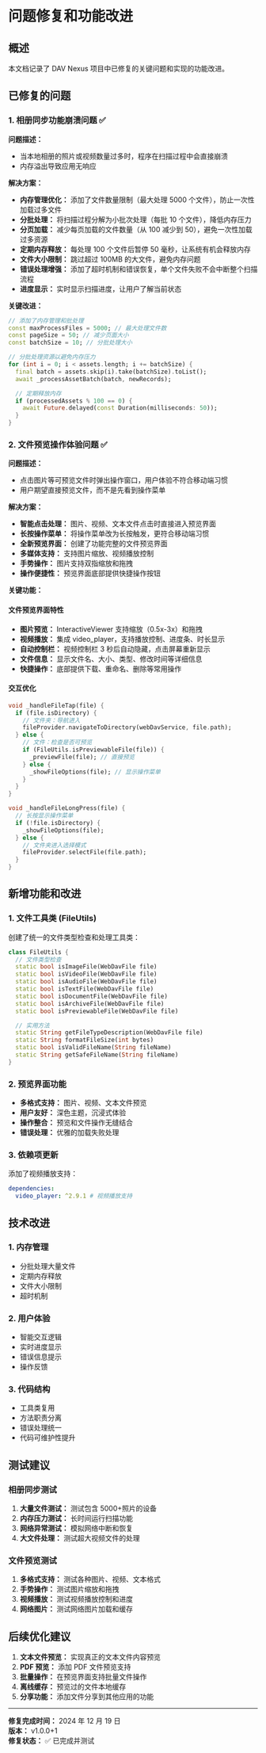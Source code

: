 # 问题修复和功能改进

## 概述

本文档记录了 DAV Nexus 项目中已修复的关键问题和实现的功能改进。

## 已修复的问题

### 1. 相册同步功能崩溃问题 ✅

**问题描述：**

- 当本地相册的照片或视频数量过多时，程序在扫描过程中会直接崩溃
- 内存溢出导致应用无响应

**解决方案：**

- **内存管理优化：** 添加了文件数量限制（最大处理 5000 个文件），防止一次性加载过多文件
- **分批处理：** 将扫描过程分解为小批次处理（每批 10 个文件），降低内存压力
- **分页加载：** 减少每页加载的文件数量（从 100 减少到 50），避免一次性加载过多资源
- **定期内存释放：** 每处理 100 个文件后暂停 50 毫秒，让系统有机会释放内存
- **文件大小限制：** 跳过超过 100MB 的大文件，避免内存问题
- **错误处理增强：** 添加了超时机制和错误恢复，单个文件失败不会中断整个扫描流程
- **进度显示：** 实时显示扫描进度，让用户了解当前状态

**关键改进：**

```dart
// 添加了内存管理和批处理
const maxProcessFiles = 5000; // 最大处理文件数
const pageSize = 50; // 减少页面大小
const batchSize = 10; // 分批处理大小

// 分批处理资源以避免内存压力
for (int i = 0; i < assets.length; i += batchSize) {
  final batch = assets.skip(i).take(batchSize).toList();
  await _processAssetBatch(batch, newRecords);

  // 定期释放内存
  if (processedAssets % 100 == 0) {
    await Future.delayed(const Duration(milliseconds: 50));
  }
}
```

### 2. 文件预览操作体验问题 ✅

**问题描述：**

- 点击图片等可预览文件时弹出操作窗口，用户体验不符合移动端习惯
- 用户期望直接预览文件，而不是先看到操作菜单

**解决方案：**

- **智能点击处理：** 图片、视频、文本文件点击时直接进入预览界面
- **长按操作菜单：** 将操作菜单改为长按触发，更符合移动端习惯
- **全新预览界面：** 创建了功能完整的文件预览界面
- **多媒体支持：** 支持图片缩放、视频播放控制
- **手势操作：** 图片支持双指缩放和拖拽
- **操作便捷性：** 预览界面底部提供快捷操作按钮

**关键功能：**

#### 文件预览界面特性

- **图片预览：** InteractiveViewer 支持缩放（0.5x-3x）和拖拽
- **视频播放：** 集成 video_player，支持播放控制、进度条、时长显示
- **自动控制栏：** 视频控制栏 3 秒后自动隐藏，点击屏幕重新显示
- **文件信息：** 显示文件名、大小、类型、修改时间等详细信息
- **快捷操作：** 底部提供下载、重命名、删除等常用操作

#### 交互优化

```dart
void _handleFileTap(file) {
  if (file.isDirectory) {
    // 文件夹：导航进入
    fileProvider.navigateToDirectory(webDavService, file.path);
  } else {
    // 文件：检查是否可预览
    if (FileUtils.isPreviewableFile(file)) {
      _previewFile(file); // 直接预览
    } else {
      _showFileOptions(file); // 显示操作菜单
    }
  }
}

void _handleFileLongPress(file) {
  // 长按显示操作菜单
  if (!file.isDirectory) {
    _showFileOptions(file);
  } else {
    // 文件夹进入选择模式
    fileProvider.selectFile(file.path);
  }
}
```

## 新增功能和改进

### 1. 文件工具类 (FileUtils)

创建了统一的文件类型检查和处理工具类：

```dart
class FileUtils {
  // 文件类型检查
  static bool isImageFile(WebDavFile file)
  static bool isVideoFile(WebDavFile file)
  static bool isAudioFile(WebDavFile file)
  static bool isTextFile(WebDavFile file)
  static bool isDocumentFile(WebDavFile file)
  static bool isArchiveFile(WebDavFile file)
  static bool isPreviewableFile(WebDavFile file)

  // 实用方法
  static String getFileTypeDescription(WebDavFile file)
  static String formatFileSize(int bytes)
  static bool isValidFileName(String fileName)
  static String getSafeFileName(String fileName)
}
```

### 2. 预览界面功能

- **多格式支持：** 图片、视频、文本文件预览
- **用户友好：** 深色主题，沉浸式体验
- **操作整合：** 预览和文件操作无缝结合
- **错误处理：** 优雅的加载失败处理

### 3. 依赖项更新

添加了视频播放支持：

```yaml
dependencies:
  video_player: ^2.9.1 # 视频播放支持
```

## 技术改进

### 1. 内存管理

- 分批处理大量文件
- 定期内存释放
- 文件大小限制
- 超时机制

### 2. 用户体验

- 智能交互逻辑
- 实时进度显示
- 错误信息提示
- 操作反馈

### 3. 代码结构

- 工具类复用
- 方法职责分离
- 错误处理统一
- 代码可维护性提升

## 测试建议

### 相册同步测试

1. **大量文件测试：** 测试包含 5000+照片的设备
2. **内存压力测试：** 长时间运行扫描功能
3. **网络异常测试：** 模拟网络中断和恢复
4. **大文件处理：** 测试超大视频文件的处理

### 文件预览测试

1. **多格式支持：** 测试各种图片、视频、文本格式
2. **手势操作：** 测试图片缩放和拖拽
3. **视频播放：** 测试视频播放控制和进度
4. **网络图片：** 测试网络图片加载和缓存

## 后续优化建议

1. **文本文件预览：** 实现真正的文本文件内容预览
2. **PDF 预览：** 添加 PDF 文件预览支持
3. **批量操作：** 在预览界面支持批量文件操作
4. **离线缓存：** 预览过的文件本地缓存
5. **分享功能：** 添加文件分享到其他应用的功能

---

**修复完成时间：** 2024 年 12 月 19 日  
**版本：** v1.0.0+1  
**修复状态：** ✅ 已完成并测试
